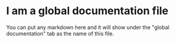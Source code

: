 # I am a global documentation file

You can put any markdown here and it will show under the "global documentation" tab as the name of this file.